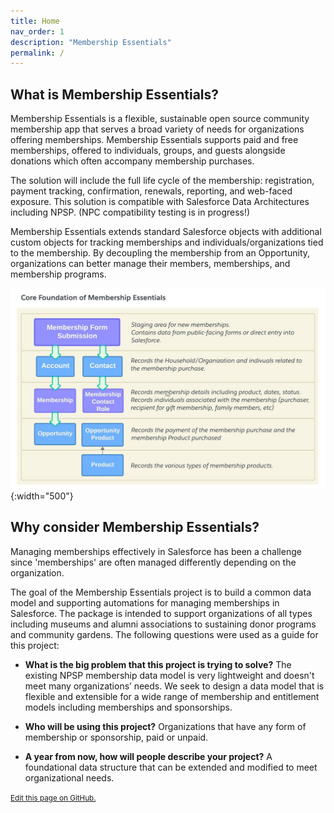 ```yaml
---
title: Home
nav_order: 1
description: "Membership Essentials"
permalink: /
---
```


## What is Membership Essentials?

Membership Essentials is a flexible, sustainable open source community membership app that serves a broad variety of needs for organizations offering memberships. Membership Essentials supports paid and free memberships, offered to individuals, groups, and guests alongside donations which often accompany membership purchases.

The solution will include the full life cycle of the membership: registration, payment tracking, confirmation, renewals, reporting, and web-faced exposure. This solution is compatible with Salesforce Data Architectures including NPSP. (NPC compatibility testing is in progress!)

Membership Essentials extends standard Salesforce objects with additional custom objects for tracking memberships and individuals/organizations tied to the membership. By decoupling the membership from an Opportunity, organizations can better manage their members, memberships, and membership programs.

![Core model](images/MembershipCoreModel.jpeg){:width="500"}

## Why consider Membership Essentials?
Managing memberships effectively in Salesforce has been a challenge since 'memberships' are often managed differently depending on the organization.

The goal of the Membership Essentials project is to build a common data model and supporting automations for managing memberships in Salesforce. The package is intended to support organizations of all types including museums and alumni associations to sustaining donor programs and community gardens. The following questions were used as a guide for this project:

   * **What is the big problem that this project is trying to solve?**   The existing NPSP membership data model is very lightweight and doesn't meet many organizations’ needs. We seek to design a data model that is flexible and extensible for a wide range of membership and entitlement models including memberships and sponsorships.

   * **Who will be using this project?**   Organizations that have any form of membership or sponsorship, paid or unpaid.

   * **A year from now, how will people describe your project?**   A foundational data structure that can be extended and modified to meet organizational needs.

<footer>
   <a href="https://github.com/SFDO-Community-Sprints/MembershipSchemaAndBenefits-Documentation/edit/main/home-page.md" style="font-size: smaller;">Edit this page on GitHub.</a>
</footer>
